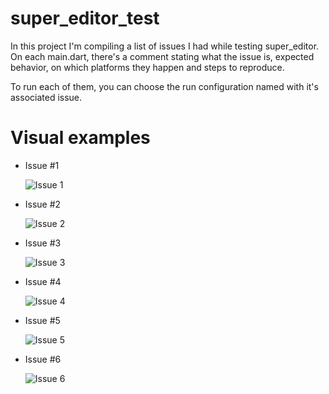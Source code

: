 # super_editor_test
In this project I'm compiling a list of issues I had while testing super_editor. On each main.dart, there's a comment stating what the issue is, expected behavior, on which platforms they happen and steps to reproduce.

To run each of them, you can choose the run configuration named with it's associated issue. 

# Visual examples
- Issue #1

  ![Issue 1](https://media4.giphy.com/media/RYFK9sTYnBfiU2uEAg/giphy.gif)



- Issue #2

  ![Issue 2](https://media1.giphy.com/media/uXmpcwRIXnA8Dsvt19/giphy.gif)
  
  
  
- Issue #3

  ![Issue 3](https://media4.giphy.com/media/MceUuEPKdqXqJDumuj/giphy.gif)
  
  
  
- Issue #4

  ![Issue 4](https://media0.giphy.com/media/igxy5Sa7plrJmgkuop/giphy.gif)



- Issue #5

  ![Issue 5](https://media1.giphy.com/media/yZaCNo125xylrzQTkP/giphy.gif)
  
  
  
- Issue #6

  ![Issue 6](https://media3.giphy.com/media/ssiKdTiJhUQv90Vks7/giphy.gif)
  
  

